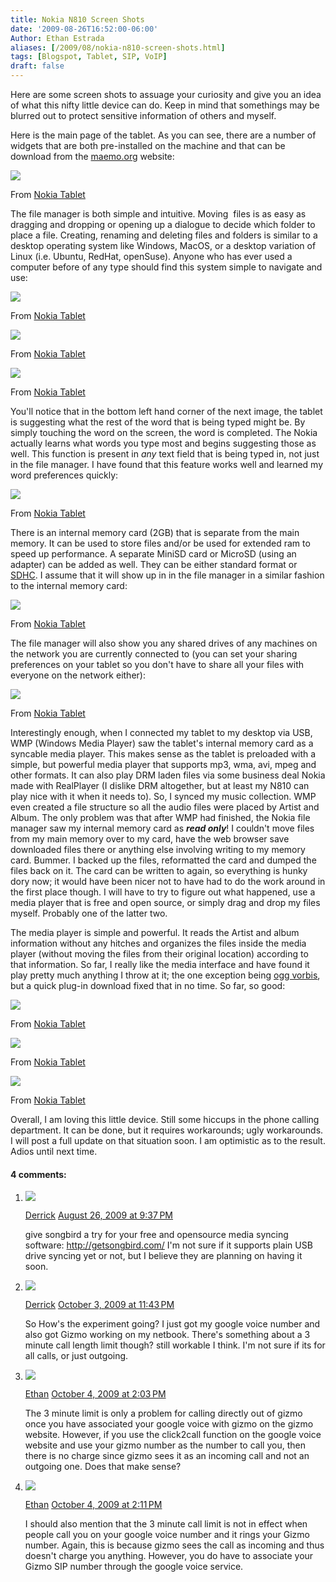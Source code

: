 ```yaml
---
title: Nokia N810 Screen Shots
date: '2009-08-26T16:52:00-06:00'
Author: Ethan Estrada
aliases: [/2009/08/nokia-n810-screen-shots.html]
tags: [Blogspot, Tablet, SIP, VoIP]
draft: false
---
```


Here are some screen shots to assuage your curiosity
and give you an idea of what this nifty little device can do.
Keep in mind that somethings may be blurred out
to protect sensitive information of others and myself.

Here is the main page of the tablet.
As you can see,
there are a number of widgets that are both pre-installed on the machine
and that can be download from the [maemo.org](http://maemo.org/) website:

[![](https://blogger.googleusercontent.com/img/b/R29vZ2xl/AVvXsEgpORRiI0Ms8dgy9wKr9cGO_lvRHTiSpV70dgq_jVQnbOJvkzFdPiIOoyLPQ9_x8ebUTz6-d_Vzqd-oo5JYq1TKG2K3YUvY7Su46_IokGPK4LeKGZSc7V5Or1FhHG-vbirpMmcWMuSVUwY/s144/screenshot01.jpg)](//picasaweb.google.com/lh/photo/Gv7bXm0kn70qH4lgftcSLg?authkey=Gv1sRgCPGasLqPgLiykwE&feat=embedwebsite)

From [Nokia Tablet](//picasaweb.google.com/ethan.estrada/NokiaTablet?authkey=Gv1sRgCPGasLqPgLiykwE&feat=embedwebsite)

The file manager is both simple and intuitive.
Moving  files is as easy as dragging and dropping
or opening up a dialogue to decide which folder to place a file.
Creating,
renaming and deleting files and folders
is similar to a desktop operating system
like Windows, MacOS, or a desktop variation of Linux (i.e. Ubuntu, RedHat, openSuse).
Anyone who has ever used a computer before of any type
should find this system simple to navigate and use:

[![](https://blogger.googleusercontent.com/img/b/R29vZ2xl/AVvXsEj4NVnz85-KaJdO68Pe8S64fECFb0lqL2tMISVqhYEuY9vesdOS5JJLB6gPjQ2QhyphenhyphenaOEUzfMWt5cpBoFbkDhsdQmIfU01z4pi56m5F7QGsNdUrfR-CI9NAYcqGMjnB2NY09I56oWfSPfhs/s144/screenshot04.jpg)](//picasaweb.google.com/lh/photo/fJw3J4exuYw0w7bhF77hlw?authkey=Gv1sRgCPGasLqPgLiykwE&feat=embedwebsite)

From [Nokia Tablet](//picasaweb.google.com/ethan.estrada/NokiaTablet?authkey=Gv1sRgCPGasLqPgLiykwE&feat=embedwebsite)

[![](https://blogger.googleusercontent.com/img/b/R29vZ2xl/AVvXsEhvEFZ7U_38D8-elIQPvo95sDbBQ8PDTS-BFsezawbtklWlrbpUcVGtCdQ1AQ7lcjzcsNQRgcnQhutiuJgG3l59XIFGxmSsgaM4SfwVrF7BifMXVOhQ8jOATsQVsx9jJmHuRmgPAemjeVs/s144/screenshot05.jpg)](//picasaweb.google.com/lh/photo/N1_sYzMOdwr6oLbRlUTMow?authkey=Gv1sRgCPGasLqPgLiykwE&feat=embedwebsite)

From [Nokia Tablet](//picasaweb.google.com/ethan.estrada/NokiaTablet?authkey=Gv1sRgCPGasLqPgLiykwE&feat=embedwebsite)

[![](https://blogger.googleusercontent.com/img/b/R29vZ2xl/AVvXsEhfjjFW80dy_62FEvCh_lNgZX5QCpgmq7Jv6dwJZxs1NJ-bPOwiH6mKHlVT0Hxdsxm4TLwLq-TzLRUz__cM8marvWgmTbDgYZuCphgSXP3vwTY0sN5e5lZLnajdJQqgtJFtYTJdDEh84cg/s144/screenshot08.jpg)](//picasaweb.google.com/lh/photo/BOpl6M3Xf-29fOSvkkT2Ag?authkey=Gv1sRgCPGasLqPgLiykwE&feat=embedwebsite)

From [Nokia Tablet](//picasaweb.google.com/ethan.estrada/NokiaTablet?authkey=Gv1sRgCPGasLqPgLiykwE&feat=embedwebsite)

You'll notice that in the bottom left hand corner of the next image,
the tablet is suggesting what the rest of the word that is being typed might be.
By simply touching the word on the screen,
the word is completed.
The Nokia actually learns what words you type most
and begins suggesting those as well.
This function is present in _any_ text field that is being typed in,
not just in the file manager.
I have found that this feature works well
and learned my word preferences quickly:

[![](https://blogger.googleusercontent.com/img/b/R29vZ2xl/AVvXsEh1gtjGvxI1fNDKQaUejcmIYYvHPKPG6cn_1LvUuw47Cu5SSIWrg_BZ44noGxOuxubiUDGR3fDstn61PM01d6HIZnDob4hmRuiOBrCdqMafYpMTtnVuXBxhfe6f1oWRfr-uRNuEfpvplmo/s144/screenshot09.jpg)](//picasaweb.google.com/lh/photo/31KUF_vth476x7lG3FPevg?authkey=Gv1sRgCPGasLqPgLiykwE&feat=embedwebsite)

From [Nokia Tablet](//picasaweb.google.com/ethan.estrada/NokiaTablet?authkey=Gv1sRgCPGasLqPgLiykwE&feat=embedwebsite)

There is an internal memory card (2GB) that is separate from the main memory.
It can be used to store files and/or be used for extended ram to speed up performance.
A separate MiniSD card or MicroSD (using an adapter) can be added as well.
They can be either standard format
or [SDHC](http://en.wikipedia.org/wiki/Secure_Digital_card#SDHC).
I assume that it will show up in in the file manager
in a similar fashion to the internal memory card:

[![](https://blogger.googleusercontent.com/img/b/R29vZ2xl/AVvXsEj0pg5sxkxXulcxnqU5qbg9RqRgL9GRxDecs6W-MbcGy2MltlvYbhqIPRqZxrIqPBnqduX7caeXJiuhdW5KVRI1RuXW11ZpJyrhCmEC4Il5sshg-qhgDc8T4XEDPvLlfQGkSb_sBCuta8E/s144/screenshot07.jpg)](//picasaweb.google.com/lh/photo/bNC8x4q702eImALYcEHVew?authkey=Gv1sRgCPGasLqPgLiykwE&feat=embedwebsite)

From [Nokia Tablet](//picasaweb.google.com/ethan.estrada/NokiaTablet?authkey=Gv1sRgCPGasLqPgLiykwE&feat=embedwebsite)

The file manager will also show you
any shared drives of any machines on the network
you are currently connected to
(you can set your sharing preferences on your tablet
so you don't have to share all your files with everyone on the network either):

[![](https://blogger.googleusercontent.com/img/b/R29vZ2xl/AVvXsEhau8mZZjM9ibAcUbYtvffZNLkk7Ko7Vv_QypjSKqjyqPputDIa9UxbRMHWRGXyHV-EuSX_aDvg_9Zii0HF3j5JiAS3wdSZVfHC8dr0B03PgkkVIiZSD5e7zv_QZ4IRL3oaFTI_xOedoLk/s144/screenshot06.jpg)](//picasaweb.google.com/lh/photo/z-xGtWdETqgX2UZTHtjPEw?authkey=Gv1sRgCPGasLqPgLiykwE&feat=embedwebsite)

From [Nokia Tablet](//picasaweb.google.com/ethan.estrada/NokiaTablet?authkey=Gv1sRgCPGasLqPgLiykwE&feat=embedwebsite)

Interestingly enough,
when I connected my tablet to my desktop via USB,
WMP (Windows Media Player) saw the tablet's internal memory card
as a syncable media player.
This makes sense as the tablet is preloaded with a simple,
but powerful media player that supports mp3, wma, avi, mpeg and other formats.
It can also play DRM laden files via some business deal Nokia made with RealPlayer
(I dislike DRM altogether,
but at least my N810 can play nice with it when it needs to).
So, I synced my music collection.
WMP even created a file structure
so all the audio files were placed by Artist and Album.
The only problem was that after WMP had finished,
the Nokia file manager saw my internal memory card as ***read only***!
I couldn't move files from my main memory over to my card,
have the web browser save downloaded files there
or anything else involving writing to my memory card.
Bummer.
I backed up the files,
reformatted the card and dumped the files back on it.
The card can be written to again,
so everything is hunky dory now;
it would have been nicer not to have had to do the work around
in the first place though.
I will have to try to figure out what happened,
use a media player that is free and open source,
or simply drag and drop my files myself.
Probably one of the latter two.

The media player is simple and powerful.
It reads the Artist and album information without any hitches
and organizes the files inside the media player
(without moving the files from their original location)
according to that information.
So far,
I really like the media interface
and have found it play pretty much anything I throw at it;
the one exception being [ogg vorbis](http://www.vorbis.com/),
but a quick plug-in download fixed that in no time.
So far, so good:

[![](https://blogger.googleusercontent.com/img/b/R29vZ2xl/AVvXsEiruWJHH3xRVFDHs0iAS-VnHhMe4hDL2PWn-AEIiukIrgKOzhI6SMQoCKxsZfBagRFWGIXDlZopaWGfwqQRRqCQFyQpK8AlXSXZwyBsQkb-FrYb6eRRH_dDhrwZb-k_T__NEExpD241MUs/s144/Nokiascreenshot.png)](//picasaweb.google.com/lh/photo/k79rL3hcg5h4B48_7UBBoQ?authkey=Gv1sRgCPGasLqPgLiykwE&feat=embedwebsite)

From [Nokia Tablet](//picasaweb.google.com/ethan.estrada/NokiaTablet?authkey=Gv1sRgCPGasLqPgLiykwE&feat=embedwebsite)

[![](https://blogger.googleusercontent.com/img/b/R29vZ2xl/AVvXsEibwzj-wP2AqPwhCPzDIaMcMbXQBDBhFhWmMXnuX0e2m5OVgwSPaq4uC-RCwCgwfun4Hj17wwc2m6pFFSF_bKJYVY0qdnclkhv-pXR8_d91PYfudlDCvMAupgUs-igTfceoBcK8pSFd7WI/s144/Nokiascreenshot.png)](//picasaweb.google.com/lh/photo/3JiM1nFRUcpXHiBWjhPrqg?authkey=Gv1sRgCPGasLqPgLiykwE&feat=embedwebsite)

From [Nokia Tablet](//picasaweb.google.com/ethan.estrada/NokiaTablet?authkey=Gv1sRgCPGasLqPgLiykwE&feat=embedwebsite)

[![](https://blogger.googleusercontent.com/img/b/R29vZ2xl/AVvXsEhOqc88mi8k7udhPow2p6KbKyoa7_P4HYp34KO7R0rSvPPUD0m5EC6jwWG3Ec5kLEpJHkLlXOGgfQdND4nM8y5aNoggHs8iQefCVXiVPFKXy7ueqEIoy_EN3hK6Q8C22cIt5PF_gciSU0c/s144/Nokiascreenshot.png)](//picasaweb.google.com/lh/photo/sSo3ZxwHGKPCG4hXD7gZEw?authkey=Gv1sRgCPGasLqPgLiykwE&feat=embedwebsite)

From [Nokia Tablet](//picasaweb.google.com/ethan.estrada/NokiaTablet?authkey=Gv1sRgCPGasLqPgLiykwE&feat=embedwebsite)

Overall, I am loving this little device.
Still some hiccups in the phone calling department.
It can be done, but it requires workarounds; ugly workarounds.
I will post a full update on that situation soon.
I am optimistic as to the result.
Adios until next time.

#### 4 comments:

1. ![](//resources.blogblog.com/img/blank.gif)

   [Derrick](//www.blogger.com/profile/03305841855571619856) [August 26, 2009 at 9:37 PM](https://rocketboytech.blogspot.com/2009/08/nokia-n810-screen-shots.html?showComment=1251344228371#c3453868601477184350)

   give songbird a try for your free and opensource media syncing software: http://getsongbird.com/ I'm not sure if it supports plain USB drive syncing yet or not, but I believe they are planning on having it soon.

2. ![](//resources.blogblog.com/img/blank.gif)

   [Derrick](//www.blogger.com/profile/03305841855571619856) [October 3, 2009 at 11:43 PM](https://rocketboytech.blogspot.com/2009/08/nokia-n810-screen-shots.html?showComment=1254634980120#c3477761143070338915)

   So How's the experiment going? I just got my google voice number and also got Gizmo working on my netbook. There's something about a 3 minute call length limit though? still workable I think. I'm not sure if its for all calls, or just outgoing.

3. ![](//resources.blogblog.com/img/blank.gif)

   [Ethan](//www.blogger.com/profile/02097738143094944050) [October 4, 2009 at 2:03 PM](https://rocketboytech.blogspot.com/2009/08/nokia-n810-screen-shots.html?showComment=1254686588139#c1826146619365796456)

   The 3 minute limit is only a problem for calling directly out of gizmo once you have associated your google voice with gizmo on the gizmo website. However, if you use the click2call function on the google voice website and use your gizmo number as the number to call you, then there is no charge since gizmo sees it as an incoming call and not an outgoing one. Does that make sense?

4. ![](//resources.blogblog.com/img/blank.gif)

   [Ethan](//www.blogger.com/profile/02097738143094944050) [October 4, 2009 at 2:11 PM](https://rocketboytech.blogspot.com/2009/08/nokia-n810-screen-shots.html?showComment=1254687090773#c2022572228545844546)

   I should also mention that the 3 minute call limit is not in effect when people call you on your google voice number and it rings your Gizmo number. Again, this is because gizmo sees the call as incoming and thus doesn't charge you anything. However, you do have to associate your Gizmo SIP number through the google voice service.
